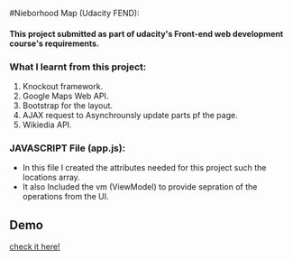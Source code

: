 #Nieborhood Map (Udacity FEND):
#### This project submitted as part of __udacity's Front-end web development__ course's requirements.

### What I learnt from this project:
1. Knockout framework.
2. Google Maps Web API.
3. Bootstrap for the layout.
4. AJAX request to Asynchrounsly update parts pf the page.
5. Wikiedia API.

### JAVASCRIPT File (app.js):
* In this file I created the attributes needed for this project such the locations array.
* It also Included the vm (ViewModel) to provide sepration of the operations from the UI.

## Demo
[check it here!](https://najlaksa.github.io/Neighborhood-Map)